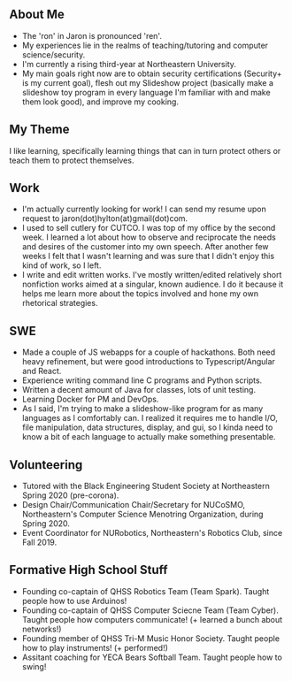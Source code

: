 ## About Me
- The 'ron' in Jaron is pronounced 'ren'.
- My experiences lie in the realms of teaching/tutoring and computer science/security. 
- I'm currently a rising third-year at Northeastern University.
- My main goals right now are to obtain security certifications (Security+ is my current goal), flesh out my Slideshow project (basically make a slideshow toy program in every language I'm familiar with and make them look good), and improve my cooking.

## My Theme

I like learning, specifically learning things that can in turn protect others or teach them to protect themselves.

## Work
- I'm actually currently looking for work! I can send my resume upon request to jaron(dot)hylton(at)gmail(dot)com.
- I used to sell cutlery for CUTCO. I was top of my office by the second week. I learned a lot about how to observe and reciprocate the needs and desires of the customer into my own speech. After another few weeks I felt that I wasn't learning and was sure that I didn't enjoy this kind of work, so I left.
- I write and edit written works. I've mostly written/edited relatively short nonfiction works aimed at a singular, known audience. I do it because it helps me learn more about the topics involved and hone my own rhetorical strategies.

## SWE
- Made a couple of JS webapps for a couple of hackathons. Both need heavy refinement, but were good introductions to Typescript/Angular and React.
- Experience writing command line C programs and Python scripts.
- Written a decent amount of Java for classes, lots of unit testing.
- Learning Docker for PM and DevOps.
- As I said, I'm trying to make a slideshow-like program for as many languages as I comfortably can. I realized it requires me to handle I/O, file manipulation, data structures, display, and gui, so I kinda need to know a bit of each language to actually make something presentable.

## Volunteering
- Tutored with the Black Engineering Student Society at Northeastern Spring 2020 (pre-corona). 
- Design Chair/Communication Chair/Secretary for NUCoSMO, Northeastern's Computer Science Menotring Organization, during Spring 2020.
- Event Coordinator for NURobotics, Northeastern's Robotics Club, since Fall 2019.

## Formative High School Stuff
- Founding co-captain of QHSS Robotics Team (Team Spark). Taught people how to use Arduinos!
- Founding co-captain of QHSS Computer Sciecne Team (Team Cyber). Taught people how computers communicate! (+ learned a bunch about networks!)
- Founding member of QHSS Tri-M Music Honor Society. Taught people how to play instruments! (+ performed!)
- Assitant coaching for YECA Bears Softball Team. Taught people how to swing!
<!---[Link](url) and ![Image](src)--->
